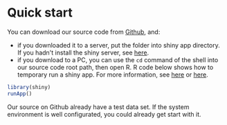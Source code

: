 # Quick start

You can download our source code from [Github](github.com), and:
- if you downloaded it to a server, put the folder into shiny app directory. If you hadn't install the shiny server, see [here](https://www.rstudio.com/products/shiny/shiny-server/).
- if you download to a PC, you can use the `cd` command of the shell into our source code root path, then open R. R code below shows how to temporary run a shiny app. For more information, see [here](https://shiny.rstudio.com/articles/running.html) or [here](https://shiny.rstudio.com/tutorial/written-tutorial/lesson1/).

```R
library(shiny)
runApp()
```

Our source on Github already have a test data set. If the system environment is well configurated, you could already get start with it.